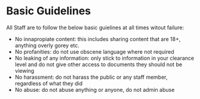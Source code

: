 # Basic Guidelines

All Staff are to follow the below basic guielines at all times witout failure:
 - No innapropiate content: this includes sharing content that are 18+, anything overly gorey etc.
 - No profanities: do not use obscene language where not required
 - No leaking of any information: only stick to information in your clearance level and do not give other access to documents they should not be viewing
 - No harassment: do not harass the public or any staff member, regardless of what they did
 - No abuse: do not abuse anything or anyone, do not admin abuse
